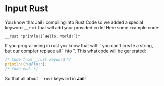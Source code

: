 # Input Rust
You know that Jail i compiling into Rust Code so we added a special keyword `__rust` that will add your provided code! Here some example code:
```
__rust "println!(`Hello, World!`)"
```
If you programming in rust you know that with \` you can't create a string, but our compiler replace all \` into ".
This what code will be generated:
```rust
/* Code from __rust keyword */
println!("Hello!");
/* Code end. */
```
So that all about `__rust` keyword in **Jail**!
